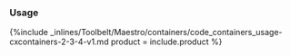 


### Usage



{%include _inlines/Toolbelt/Maestro/containers/code_containers_usage-cxcontainers-2-3-4-v1.md  product = include.product %}


